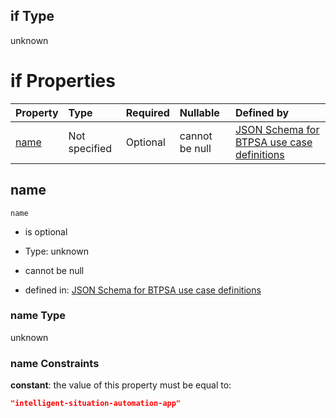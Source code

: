 ## if Type

unknown

# if Properties

| Property      | Type          | Required | Nullable       | Defined by                                                                                                                                                                                                        |
| :------------ | :------------ | :------- | :------------- | :---------------------------------------------------------------------------------------------------------------------------------------------------------------------------------------------------------------- |
| [name](#name) | Not specified | Optional | cannot be null | [JSON Schema for BTPSA use case definitions](btpsa-usecase-properties-services-items-allof-2-then-allof-25-if-properties-name.md "undefined#/properties/services/items/allOf/2/then/allOf/25/if/properties/name") |

## name



`name`

*   is optional

*   Type: unknown

*   cannot be null

*   defined in: [JSON Schema for BTPSA use case definitions](btpsa-usecase-properties-services-items-allof-2-then-allof-25-if-properties-name.md "undefined#/properties/services/items/allOf/2/then/allOf/25/if/properties/name")

### name Type

unknown

### name Constraints

**constant**: the value of this property must be equal to:

```json
"intelligent-situation-automation-app"
```
